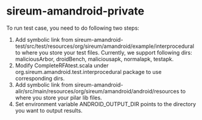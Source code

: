 sireum-amandroid-private
========================
To run test case, you need to do following two steps:

1. Add symbolic link from sireum-amandroid-test/src/test/resources/org/sireum/amandroid/example/interprocedural to where you store your test files. Currently, we support following dirs: maliciousArbor, droidBench, maliciousapk, normalapk, testapk. 
2. Modify CompleteRFAtest.scala under org.sireum.amandroid.test.interprocedural package to use corresponding dirs.
3. Add symbolic link from sireum-amandroid-alir/src/main/resources/org/sireum/amandroid/android/resources to where you store your pilar lib files.
4. Set environment variable ANDROID_OUTPUT_DIR points to the directory you want to output results.
